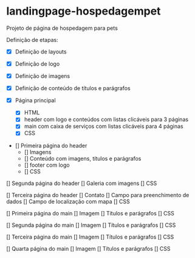 # landingpage-hospedagempet

Projeto de página de hospedagem para pets 

Definição de etapas: 

- [x] Definição de layouts
- [x] Definição de logo 
- [x] Definição de imagens 
- [x] Definição de conteúdo de títulos e parágrafos

- [x] Página principal 
    - [x] HTML 
    - [x] header com logo e conteúdos com listas clicáveis para 3 páginas 
    - [x] main com caixa de serviços com listas clicáveis para 4 páginas
    - [x] CSS
    
 - [] Primeira página do header 
    - [] Imagens
    - [] Conteúdo com imagens, títulos e parágrafos 
    - [] footer com logo
    - [] CSS

[] Segunda página do header
    [] Galeria com imagens
[] CSS

[] Terceira página do header 
    [] Contato
    [] Campo para preenchimento de dados
    [] Campo de localização com mapa
[] CSS

[] Primeira página do main 
    [] Imagem 
    [] Títulos e parágrafos 
[] CSS

[] Segunda página do main 
    [] Imagem 
    [] Títulos e parágrafos 
[] CSS

[] Terceira página do main 
    [] Imagem 
    [] Títulos e parágrafos 
[] CSS

[] Quarta página do main 
    [] Imagem 
    [] Títulos e parágrafos 
[] CSS


